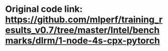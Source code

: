 # Original code link:  https://github.com/mlperf/training_results_v0.7/tree/master/Intel/benchmarks/dlrm/1-node-4s-cpx-pytorch
